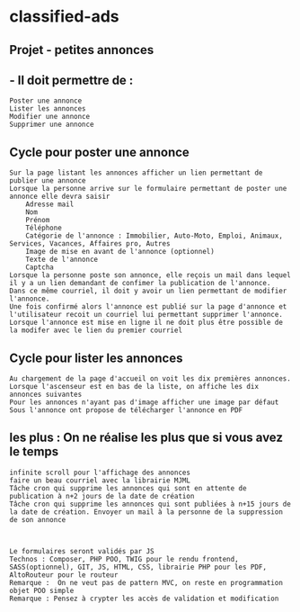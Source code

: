# classified-ads

## Projet - petites annonces 		
		
		
 ## - Il doit permettre de :		
	Poster une annonce	
	Lister les annonces
	Modifier une annonce
	Supprimer une annonce
		
		
		
		
## Cycle pour poster une annonce		
	Sur la page listant les annonces afficher un lien permettant de publier une annonce	
	Lorsque la personne arrive sur le formulaire permettant de poster une annonce elle devra saisir	
		Adresse mail
		Nom
		Prénom
		Téléphone
		Catégorie de l'annonce : Immobilier, Auto-Moto, Emploi, Animaux, Services, Vacances, Affaires pro, Autres
		Image de mise en avant de l'annonce (optionnel)
		Texte de l'annonce
		Captcha
	Lorsque la personne poste son annonce, elle reçois un mail dans lequel il y a un lien demandant de confimer la publication de l'annonce.
	Dans ce même courriel, il doit y avoir un lien permettant de modifier l'annonce.
	Une fois confirmé alors l'annonce est publié sur la page d'annonce et l'utilisateur recoit un courriel lui permettant supprimer l'annonce. 	
	Lorsque l'annonce est mise en ligne il ne doit plus être possible de la modifer avec le lien du premier courriel
		
## Cycle pour lister les annonces		
	Au chargement de la page d'accueil on voit les dix premières annonces. Lorsque l'ascenseur est en bas de la liste, on affiche les dix annonces suivantes 	
	Pour les annonces n'ayant pas d'image afficher une image par défaut	
	Sous l'annonce ont propose de télécharger l'annonce en PDF	
		
		
		
		
		
## les plus : On ne réalise les plus que si vous avez le temps
	infinite scroll pour l'affichage des annonces
	faire un beau courriel avec la librairie MJML		
	Tâche cron qui supprime les annonces qui sont en attente de publication à n+2 jours de la date de création	
	Tâche cron qui supprime les annonces qui sont publiées à n+15 jours de la date de création. Envoyer un mail à la personne de la suppression de son annonce	
		
		
		
	Le formulaires seront validés par JS	
	Technos : Composer, PHP POO, TWIG pour le rendu frontend, SASS(optionnel), GIT, JS, HTML, CSS, librairie PHP pour les PDF, AltoRouteur pour le routeur
	Remarque :  On ne veut pas de pattern MVC, on reste en programmation objet POO simple
	Remarque : Pensez à crypter les accès de validation et modification
